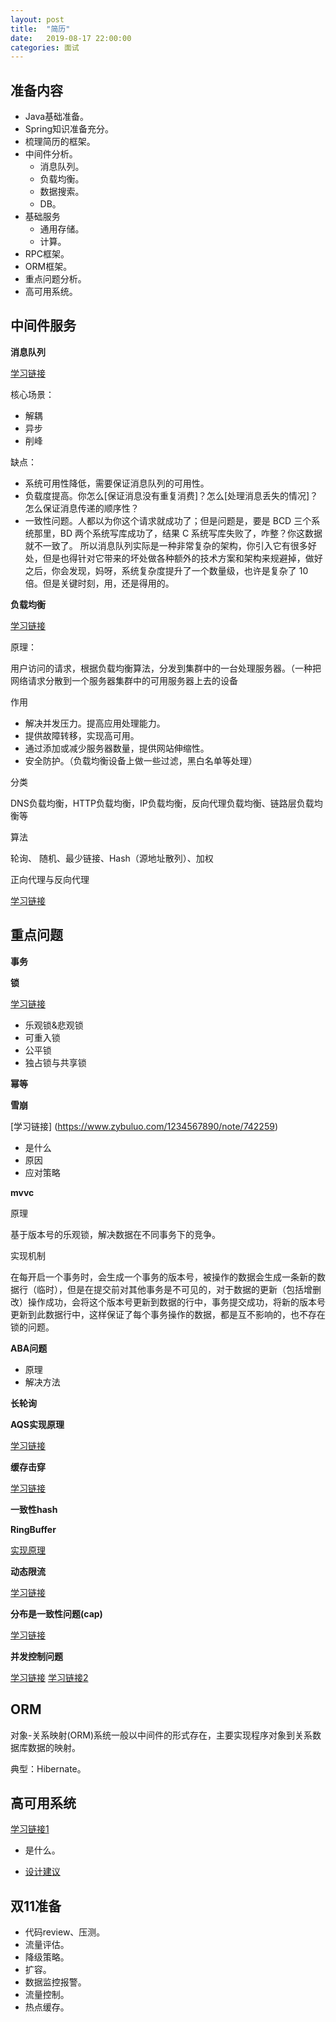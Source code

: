 ```yaml
---
layout: post
title:  "简历"
date:   2019-08-17 22:00:00
categories: 面试
---
```


## 准备内容

* Java基础准备。
* Spring知识准备充分。
* 梳理简历的框架。
* 中间件分析。
    * 消息队列。
    * 负载均衡。
    * 数据搜索。
    * DB。
* 基础服务
    * 通用存储。
    * 计算。
* RPC框架。
* ORM框架。
* 重点问题分析。
* 高可用系统。

## 中间件服务

**消息队列**

[学习链接](https://www.cnblogs.com/wuzm/p/11105176.html)

核心场景：

* 解耦
* 异步
* 削峰

缺点：

* 系统可用性降低，需要保证消息队列的可用性。
* 负载度提高。你怎么[保证消息没有重复消费]？怎么[处理消息丢失的情况]？怎么保证消息传递的顺序性？
* 一致性问题。人都以为你这个请求就成功了；但是问题是，要是 BCD 三个系统那里，BD 两个系统写库成功了，结果 C 系统写库失败了，咋整？你这数据就不一致了。
所以消息队列实际是一种非常复杂的架构，你引入它有很多好处，但是也得针对它带来的坏处做各种额外的技术方案和架构来规避掉，做好之后，你会发现，妈呀，系统复杂度提升了一个数量级，也许是复杂了 10 倍。但是关键时刻，用，还是得用的。

**负载均衡**

[学习链接](https://www.jianshu.com/p/c91fe3f94e5c)

原理：

用户访问的请求，根据负载均衡算法，分发到集群中的一台处理服务器。（一种把网络请求分散到一个服务器集群中的可用服务器上去的设备

作用

* 解决并发压力。提高应用处理能力。
* 提供故障转移，实现高可用。
* 通过添加或减少服务器数量，提供网站伸缩性。
* 安全防护。（负载均衡设备上做一些过滤，黑白名单等处理）

分类

DNS负载均衡，HTTP负载均衡，IP负载均衡，反向代理负载均衡、链路层负载均衡等

算法

轮询、 随机、最少链接、Hash（源地址散列）、加权

正向代理与反向代理

[学习链接](https://www.cnblogs.com/xudong-bupt/p/8661523.html)

## 重点问题

**事务**

**锁**

[学习链接](https://www.jianshu.com/p/59469da035e7)

* 乐观锁&悲观锁
* 可重入锁
* 公平锁
* 独占锁与共享锁

**幂等**

**雪崩**

[学习链接] (https://www.zybuluo.com/1234567890/note/742259)

* 是什么
* 原因
* 应对策略


**mvvc**

原理

基于版本号的乐观锁，解决数据在不同事务下的竞争。

实现机制

在每开启一个事务时，会生成一个事务的版本号，被操作的数据会生成一条新的数据行（临时），但是在提交前对其他事务是不可见的，对于数据的更新（包括增删改）操作成功，会将这个版本号更新到数据的行中，事务提交成功，将新的版本号更新到此数据行中，这样保证了每个事务操作的数据，都是互不影响的，也不存在锁的问题。

**ABA问题**

* 原理
* 解决方法

**长轮询**

**AQS实现原理**

[学习链接](https://www.cnblogs.com/iou123lg/p/9464385.html)

**缓存击穿**

[学习链接](https://baijiahao.baidu.com/s?id=1619572269435584821&wfr=spider&for=pc)

**一致性hash**

**RingBuffer**

[实现原理](https://blog.csdn.net/jkqwd1222/article/details/82194305)

**动态限流**

[学习链接](https://mp.weixin.qq.com/s?__biz=MzA3NDcyMTQyNQ==&mid=2649259178&idx=1&sn=59a969cc39699aa02ec6c49d9255835d&chksm=8767ad54b01024426dc6bb257992c1dfc08b9a8c4126d2422396402a2dd59c034eee8cc305e3&mpshare=1&scene=1&srcid=0104zNPpaQ84ZHumaMcHa8at#rd)

**分布是一致性问题(cap)**

[学习链接](https://www.cnblogs.com/jasonboren/p/10660937.html)

**并发控制问题**

[学习链接](https://blog.csdn.net/qq_28328381/article/details/82787709)
[学习链接2](https://www.cnblogs.com/paul8339/p/7737012.html)

## ORM

对象-关系映射(ORM)系统一般以中间件的形式存在，主要实现程序对象到关系数据库数据的映射。

典型：Hibernate。

## 高可用系统

[学习链接1](https://blog.csdn.net/hustspy1990/article/details/78008324)

* 是什么。

* [设计建议](https://www.cnblogs.com/rwxwsblog/p/6652872.html)

## 双11准备

* 代码review、压测。
* 流量评估。
* 降级策略。
* 扩容。
* 数据监控报警。
* 流量控制。
* 热点缓存。